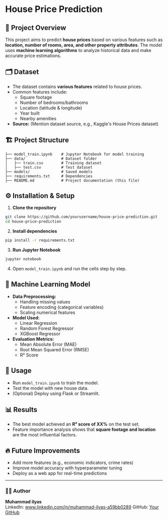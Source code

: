 # House Price Prediction

## 📌 Project Overview
This project aims to predict **house prices** based on various features such as **location, number of rooms, area, and other property attributes**. The model uses **machine learning algorithms** to analyze historical data and make accurate price estimations.

## 🗂 Dataset
- The dataset contains **various features** related to house prices.
- Common features include:
  - Square footage
  - Number of bedrooms/bathrooms
  - Location (latitude & longitude)
  - Year built
  - Nearby amenities
- **Source:** (Mention dataset source, e.g., Kaggle's House Prices dataset)

## 🏗️ Project Structure
```
├── model_train.ipynb    # Jupyter Notebook for model training
├── data/                # Dataset folder
│   ├── train.csv        # Training dataset
│   ├── test.csv         # Test dataset
├── models/              # Saved models
├── requirements.txt     # Dependencies
├── README.md            # Project documentation (this file)
```

## ⚙️ Installation & Setup
1. **Clone the repository**
```bash
git clone https://github.com/yourusername/house-price-prediction.git
cd house-price-prediction
```
2. **Install dependencies**
```bash
pip install -r requirements.txt
```
3. **Run Jupyter Notebook**
```bash
jupyter notebook
```
4. Open `model_train.ipynb` and run the cells step by step.

## 🧠 Machine Learning Model
- **Data Preprocessing:**
  - Handling missing values
  - Feature encoding (categorical variables)
  - Scaling numerical features
- **Model Used:**
  - Linear Regression
  - Random Forest Regressor
  - XGBoost Regressor
- **Evaluation Metrics:**
  - Mean Absolute Error (MAE)
  - Root Mean Squared Error (RMSE)
  - R² Score

## 🚀 Usage
- Run `model_train.ipynb` to train the model.
- Test the model with new house data.
- (Optional) Deploy using Flask or Streamlit.

## 📊 Results
- The best model achieved an **R² score of XX%** on the test set.
- Feature importance analysis shows that **square footage and location** are the most influential factors.

## 🔥 Future Improvements
- Add more features (e.g., economic indicators, crime rates)
- Improve model accuracy with hyperparameter tuning
- Deploy as a web app for real-time predictions

---
### 👨‍💻 Author
**Muhammad ilyas**  
LinkedIn: www.linkedin.com/in/muhammad-ilyas-a59bb0289 
GitHub: [Your GitHub](https://github.com/yourusername)

